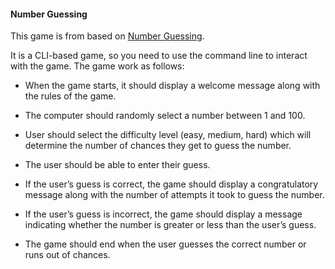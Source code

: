 #### Number Guessing

This game is from based on [Number Guessing](https://roadmap.sh/projects/number-guessing-game "Number Guessing").


It is a CLI-based game, so you need to use the command line to interact with the game. The game work as follows:

* When the game starts, it should display a welcome message along with the rules of the game.

* The computer should randomly select a number between 1 and 100.

* User should select the difficulty level (easy, medium, hard) which will determine the number of chances they get to guess the number.

* The user should be able to enter their guess.

* If the user’s guess is correct, the game should display a congratulatory message along with the number of attempts it took to guess the number.

* If the user’s guess is incorrect, the game should display a message indicating whether the number is greater or less than the user’s guess.

* The game should end when the user guesses the correct number or runs out of chances.